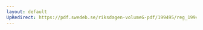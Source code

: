 ```yaml
---
layout: default
UpRedirect: https://pdf.swedeb.se/riksdagen-volumeG-pdf/199495/reg_199495/reg_199495_0027.pdf
---
```

